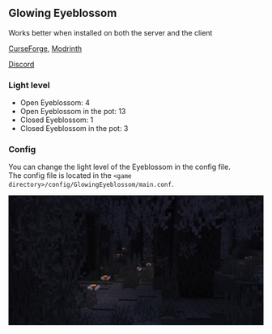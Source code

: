 ## Glowing Eyeblossom

Works better when installed on both the server and the client

[CurseForge](https://www.curseforge.com/minecraft/mc-mods/glowing-eyeblossom), [Modrinth](https://modrinth.com/mod/glowing-eyeblossom)

[Discord](https://discord.gg/UY4nhvUzaK)


### Light level
- Open Eyeblossom: 4
- Open Eyeblossom in the pot: 13
- Closed Eyeblossom: 1
- Closed Eyeblossom in the pot: 3

### Config
You can change the light level of the Eyeblossom in the config file.  
The config file is located in the `<game directory>/config/GlowingEyeblossom/main.conf`.

![screenshot.png](screenshot.png)
